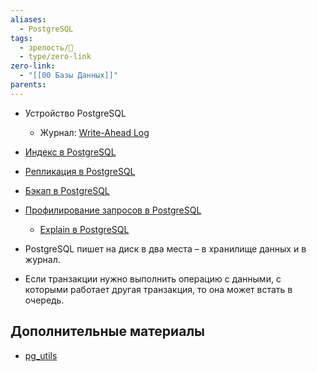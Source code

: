 ```yaml
---
aliases:
  - PostgreSQL
tags:
  - зрелость/🌱
  - type/zero-link
zero-link:
  - "[[00 Базы Данных]]"
parents:
---
```

- Устройство PostgreSQL
	- Журнал: [Write-Ahead Log](Write-Ahead%20Log.md)
- [Индекс в PostgreSQL](Индекс%20в%20PostgreSQL.md)
- [Репликация в PostgreSQL](Репликация%20в%20PostgreSQL.md)
- [Бэкап в PostgreSQL](Бэкап%20в%20PostgreSQL.md)
- [Профилирование запросов в PostgreSQL](Профилирование%20запросов%20в%20PostgreSQL.md)
	- [Explain в PostgreSQL](Explain%20в%20PostgreSQL.md)

- PostgreSQL пишет на диск в два места – в хранилище данных и в журнал.
- Если транзакции нужно выполнить операцию с данными, с которыми работает другая транзакция, то она может встать в очередь.

## Дополнительные материалы
- [pg_utils](pg_utils.md)